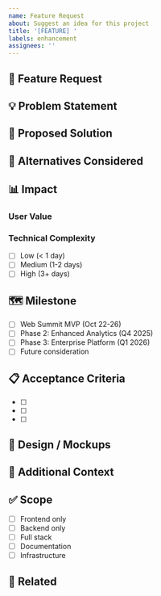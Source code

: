 ```yaml
---
name: Feature Request
about: Suggest an idea for this project
title: '[FEATURE] '
labels: enhancement
assignees: ''
---
```


## 🚀 Feature Request

<!-- A clear and concise description of the feature -->

## 💡 Problem Statement

<!-- What problem does this feature solve? -->
<!-- Example: I'm always frustrated when [...] -->

## 🎯 Proposed Solution

<!-- Describe the solution you'd like -->

## 🔄 Alternatives Considered

<!-- Describe alternative solutions or features you've considered -->

## 📊 Impact

### User Value
<!-- How does this benefit users? -->

### Technical Complexity
- [ ] Low (< 1 day)
- [ ] Medium (1-2 days)
- [ ] High (3+ days)

## 🗺️ Milestone

- [ ] Web Summit MVP (Oct 22-26)
- [ ] Phase 2: Enhanced Analytics (Q4 2025)
- [ ] Phase 3: Enterprise Platform (Q1 2026)
- [ ] Future consideration

## 📋 Acceptance Criteria

<!-- What needs to be true for this feature to be complete? -->

- [ ] 
- [ ] 
- [ ] 

## 🎨 Design / Mockups

<!-- If applicable, add mockups or design ideas -->

## 📝 Additional Context

<!-- Add any other context or screenshots about the feature request here -->

## ✅ Scope

- [ ] Frontend only
- [ ] Backend only
- [ ] Full stack
- [ ] Documentation
- [ ] Infrastructure

## 🔗 Related

<!-- Link to related issues, PRs, or documentation -->


